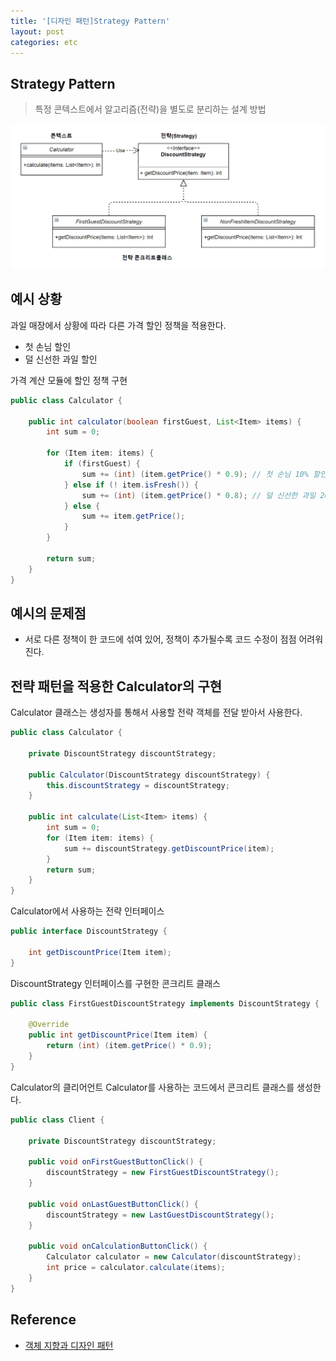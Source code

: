 ```yaml
---
title: '[디자인 패턴]Strategy Pattern'
layout: post
categories: etc
---
```


## Strategy Pattern
> 특정 콘텍스트에서 알고리즘(전략)을 별도로 분리하는 설계 방법

![](/asset/images/etc/strategy.PNG)

## 예시 상황
과일 매장에서 상황에 따라 다른 가격 할인 정책을 적용한다.
- 첫 손님 할인
- 덜 신선한 과일 할인

가격 계산 모듈에 할인 정책 구현
```java
public class Calculator {

    public int calculator(boolean firstGuest, List<Item> items) {
        int sum = 0;
        
        for (Item item: items) {
            if (firstGuest) {
                sum += (int) (item.getPrice() * 0.9); // 첫 손님 10% 할인
            } else if (! item.isFresh()) {
                sum += (int) (item.getPrice() * 0.8); // 덜 신선한 과일 20% 할인
            } else {
                sum += item.getPrice();
            }
        }

        return sum;
    }
}
```

## 예시의 문제점
- 서로 다른 정책이 한 코드에 섞여 있어, 정책이 추가될수록 코드 수정이 점점 어려워진다.

## 전략 패턴을 적용한 Calculator의 구현
Calculator 클래스는 생성자를 통해서 사용할 전략 객체를 전달 받아서 사용한다.
```java
public class Calculator {

    private DiscountStrategy discountStrategy;

    public Calculator(DiscountStrategy discountStrategy) {
        this.discountStrategy = discountStrategy;
    }

    public int calculate(List<Item> items) {
        int sum = 0;
        for (Item item: items) {
            sum += discountStrategy.getDiscountPrice(item);
        }
        return sum;
    }
}
```
Calculator에서 사용하는 전략 인터페이스
```java
public interface DiscountStrategy {
    
    int getDiscountPrice(Item item);
}
```
DiscountStrategy 인터페이스를 구현한 콘크리트 클래스
```java
public class FirstGuestDiscountStrategy implements DiscountStrategy {

    @Override
    public int getDiscountPrice(Item item) {
        return (int) (item.getPrice() * 0.9);
    }
}
```
Calculator의 클리어언트
Calculator를 사용하는 코드에서 콘크리트 클래스를 생성한다.
```java
public class Client {
    
    private DiscountStrategy discountStrategy;

    public void onFirstGuestButtonClick() {
        discountStrategy = new FirstGuestDiscountStrategy();
    }
    
    public void onLastGuestButtonClick() {
        discountStrategy = new LastGuestDiscountStrategy();
    }

    public void onCalculationButtonClick() {
        Calculator calculator = new Calculator(discountStrategy);
        int price = calculator.calculate(items);
    }
}
```

## Reference
- [객체 지향과 디자인 패턴](http://www.yes24.com/Product/Goods/9179120)



